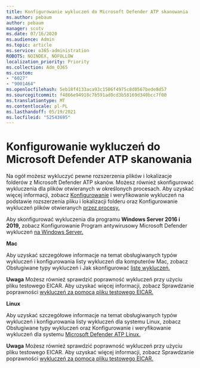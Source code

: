 ```yaml
---
title: Konfigurowanie wykluczeń do Microsoft Defender ATP skanowania
ms.author: pebaum
author: pebaum
manager: scotv
ms.date: 07/16/2020
ms.audience: Admin
ms.topic: article
ms.service: o365-administration
ROBOTS: NOINDEX, NOFOLLOW
localization_priority: Priority
ms.collection: Adm_O365
ms.custom:
- "6027"
- "9001464"
ms.openlocfilehash: 5eb18f4133aca93c1506f4975c8d0567bede8d57
ms.sourcegitcommit: f4866e94918c7b591ad0cd3b58169d340bcc7f00
ms.translationtype: MT
ms.contentlocale: pl-PL
ms.lasthandoff: 05/19/2021
ms.locfileid: "52543695"
---
```

# <a name="configuring-exclusions-for-microsoft-defender-atp-scan"></a>Konfigurowanie wykluczeń do Microsoft Defender ATP skanowania

Na ogół możesz wykluczyć pewne rozszerzenia plików i lokalizacje folderów z Microsoft Defender ATP skanów. Możesz również skonfigurować wykluczenia dla plików otwieranych w określonych procesach. Aby uzyskać więcej informacji, zobacz [Konfigurowanie](/windows/security/threat-protection/microsoft-defender-antivirus/configure-extension-file-exclusions-microsoft-defender-antivirus) i weryfikowanie wykluczeń na podstawie rozszerzenia pliku i lokalizacji folderu oraz Konfigurowanie wykluczeń plików otwieranych [przez procesy.](/windows/security/threat-protection/microsoft-defender-antivirus/configure-process-opened-file-exclusions-microsoft-defender-antivirus)

Aby skonfigurować wykluczenia dla programu **Windows Server 2016 i 2019,** zobacz Konfigurowanie Program antywirusowy Microsoft Defender wykluczeń [na Windows Server.](/windows/security/threat-protection/microsoft-defender-antivirus/configure-server-exclusions-microsoft-defender-antivirus)

**Mac**

Aby uzyskać szczegółowe informacje na temat obsługiwanych typów wykluczeń i konfigurowania listy wykluczeń dla komputerów Mac, zobacz Obsługiwane typy wykluczeń i Jak skonfigurować [listę wykluczeń.](/windows/security/threat-protection/microsoft-defender-atp/mac-exclusions#how-to-configure-the-list-of-exclusions) [](/windows/security/threat-protection/microsoft-defender-atp/mac-exclusions#supported-exclusion-types)

**Uwaga** Możesz również sprawdzić poprawność wykluczeń przy użyciu pliku testowego EICAR. Aby uzyskać więcej informacji, zobacz Sprawdzanie poprawności [wykluczeń za pomocą pliku testowego EICAR.](/windows/security/threat-protection/microsoft-defender-atp/mac-exclusions#validate-exclusions-lists-with-the-eicar-test-file) 

**Linux**

Aby uzyskać szczegółowe informacje na temat obsługiwanych typów wykluczeń i konfigurowania listy wykluczeń dla systemu Linux, zobacz Obsługiwane typy wykluczeń oraz Konfigurowanie i weryfikowanie wykluczeń dla systemu [Microsoft Defender ATP Linux.](/windows/security/threat-protection/microsoft-defender-atp/linux-exclusions) [](/windows/security/threat-protection/microsoft-defender-atp/linux-exclusions#supported-exclusion-types)

**Uwaga** Możesz również sprawdzić poprawność wykluczeń przy użyciu pliku testowego EICAR. Aby uzyskać więcej informacji, zobacz Sprawdzanie poprawności [wykluczeń za pomocą pliku testowego EICAR.](/windows/security/threat-protection/microsoft-defender-atp/linux-exclusions#validate-exclusions-lists-with-the-eicar-test-file) 